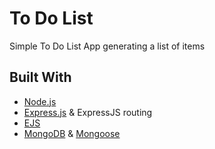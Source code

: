 # To Do List
Simple To Do List App generating a list of items

## Built With
* [Node.js](https://nodejs.org/en/about/)
* [Express.js](https://expressjs.com/) & ExpressJS routing
* [EJS](https://ejs.co/)
* [MongoDB](https://www.mongodb.com/) & [Mongoose](https://mongoosejs.com/docs/index.html)
